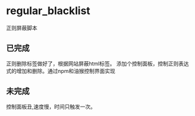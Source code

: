 # regular_blacklist
正则屏蔽脚本
## 已完成
正则删除标签做好了，根据网站屏蔽html标签。
添加个控制面板，控制正则表达式的增加和删除。通过npm和油猴控制界面实现
## 未完成
控制面板丑,速度慢，时间只触发一次。

